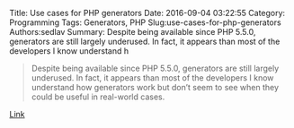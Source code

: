 Title: Use cases for PHP generators
Date: 2016-09-04 03:22:55
Category: Programming
Tags: Generators, PHP
Slug:use-cases-for-php-generators
Authors:sedlav
Summary: Despite being available since PHP 5.5.0, generators are still largely underused. In fact, it appears than most of the developers I know understand h

> Despite being available since PHP 5.5.0, generators are still largely underused. In fact, it appears than most of the developers I know understand how generators work but don’t seem to see when they could be useful in real-world cases.

[Link](blog.kevingomez.fr/2016/01/20/use-cases-for-php-generators/a)
